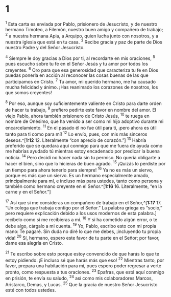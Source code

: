 # 1 
<sup>1</sup> Esta carta es enviada por Pablo, prisionero de Jesucristo, y de nuestro hermano Timoteo, a Filemón, nuestro buen amigo y compañero de trabajo; <sup>2</sup> a nuestra hermana Apia, a Arquipo, quien lucha junto con nosotros, y a nuestra iglesia que está en tu casa. <sup>3</sup> Recibe gracia y paz de parte de Dios nuestro Padre y del Señor Jesucristo. 

<sup>4</sup> Siempre le doy gracias a Dios por ti, al recordarte en mis oraciones, <sup>5</sup> pues escucho sobre tu fe en el Señor Jesús y tu amor por todos los creyentes. <sup>6</sup> Oro para que esa generosidad que caracteriza tu fe en Dios puedas ponerla en acción al reconocer las cosas buenas de las que participamos en Cristo. <sup>7</sup> Tu amor, mi querido hermano, me ha causado mucha felicidad y ánimo. ¡Has reanimado los corazones de nosotros, los que somos creyentes! 

<sup>8</sup> Por eso, aunque soy suficientemente valiente en Cristo para darte orden de hacer tu trabajo, <sup>9</sup> prefiero pedirte este favor en nombre del amor. El viejo Pablo, ahora también prisionero de Cristo Jesús, <sup>10</sup> te ruega en nombre de Onésimo, que ha venido a ser como mi hijo adoptivo durante mi encarcelamiento. <sup>11</sup> En el pasado él no fue útil para ti, ¡pero ahora es útil tanto para ti como para mí! <sup>12</sup> Lo envío, pues, con mis más sinceros deseos.^[**1:12** 12. Literalmente “con aprecio de corazón.”] <sup>13</sup> Habría preferido que se quedara aquí conmigo para que me fuera de ayuda como me habrías ayudado tú mientras estoy encadenado por predicar la buena noticia. <sup>14</sup> Pero decidí no hacer nada sin tu permiso. No quería obligarte a hacer el bien, sino que lo hicieras de buen agrado. <sup>15</sup> ¡Quizás lo perdiste por un tiempo para ahora tenerlo para siempre! <sup>16</sup> Ya no es más un siervo, porque es más que un siervo. Es un hermano especialmente amado, principalmente para mí, e incluso más para ustedes, tanto como persona y también como hermano creyente en el Señor.^[**1:16** 16. Literalmente, “en la carne y en el Señor.”] 



<sup>17</sup> Así que si me consideras un compañero de trabajo en el Señor,^[**1:17** 17. “Un colega que trabaja contigo por el Señor.” La palabra griega es “socio,” pero requiere explicación debido a los usos modernos de esta palabra.] recíbelo como si me recibieras a mí. <sup>18</sup> Y si ha cometido algún error, o te debe algo, cárgalo a mi cuenta. <sup>19</sup> Yo, Pablo, escribo esto con mi propia mano: Te pagaré. Sin duda no diré lo que me debes, ¡incluyendo tu propia vida! <sup>20</sup> Sí, hermano, espero este favor de tu parte en el Señor; por favor, dame esa alegría en Cristo. 


<sup>21</sup> Te escribo sobre esto porque estoy convencido de que harás lo que te estoy pidiendo. ¡E incluso sé que harás más que eso! <sup>22</sup> Mientras tanto, por favor, prepara una habitación para mí, pues espero poder regresar a verte pronto, como respuesta a tus oraciones. <sup>23</sup> Epafras, que está aquí conmigo en prisión, te envía su saludo, <sup>24</sup> así como mis colaboradores Marcos, Aristarco, Demas, y Lucas. <sup>25</sup> Que la gracia de nuestro Señor Jesucristo esté con todos ustedes. 